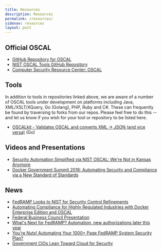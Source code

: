 ```yaml
---
title: Resources
description: Resources
permalink: /resources/
sidenav: resources
layout: post
---
```


## Official OSCAL

* [GitHub Repository for OSCAL](https://github.com/usnistgov/OSCAL)
* [NIST OSCAL Tools GitHub Repository](https://github.com/usnistgov/OSCAL-tools)
* [Computer Security Resource Center: OSCAL](https://csrc.nist.gov/Projects/Open-Security-Controls-Assessment-Language)

## Tools

In addition to tools in repositories linked above, we are aware of a number of OSCAL tools under development on platforms including Java, XML/XSLT/XQuery, Go (Golang), PHP, Ruby and C#. These can frequently be found by traversing to forks from our repos. Please feel free to do this -- and let us know if you wish for your tool or repository to be listed here.

* [OSCALkit - Validates OSCAL and converts XML -> JSON (and vice versa)](https://github.com/docker/oscalkit) (Go)

## Videos and Presentations

* [Security Automation Simplified via NIST OSCAL: We're Not in Kansas Anymore](https://www.youtube.com/watch?v=eP8K7piU5UQ)
* [Docker Government Summit 2018: Automating Security and Compliance via a New Standard of Standards](https://www.youtube.com/watch?v=mo3J0tFxixg)

## News

* [FedRAMP Looks to NIST for Security Control Refinements](https://gcn.com/articles/2018/06/14/fedramp-updates.aspx)
* [Automating Compliance for Highly Regulated Industries with Docker Enterprise Edition and OSCAL](https://blog.docker.com/2018/05/automating-compliance-docker-ee-oscal/) 
* [Federal Business Council Presentation](https://www.fbcinc.com/e/FITSC/presentations/Iorga-FITSC-CSAT_with_RMFOSCAL.pdf)
* [What's Next for FedRAMP? Automation, new authorizations later this year](https://federalnewsnetwork.com/federal-cloud-report/2018/06/whats-next-for-fedramp-automation-new-authorizations-and-more-later-this-year/)
* [You're Nuts! Automating Your 1000+ Page FedRAMP System Security Plan?](https://www.govloop.com/community/blog/youre-nuts-automating-1000page-fedramp-system-security-plan/)
* [Government CIOs Lean Toward Cloud for Security](https://www.meritalk.com/articles/government-cios-lean-toward-cloud-for-security/)


